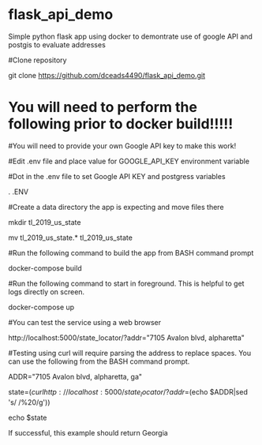 # flask_api_demo
Simple python flask app using docker to demontrate use of google API and postgis to evaluate addresses

#Clone repository

git clone https://github.com/dceads4490/flask_api_demo.git

# You will need to perform the following prior to docker build!!!!!

#You will need to provide your own Google API key to make this work!

#Edit .env file and place value for GOOGLE_API_KEY environment variable

#Dot in the .env file to set Google API KEY and postgress variables

. .ENV 

#Create a data directory the app is expecting and move files there

mkdir tl_2019_us_state

mv tl_2019_us_state.* tl_2019_us_state

#Run the following command to build the app from BASH command prompt

docker-compose build

#Run the following command to start in foreground.  This is helpful to get logs directly on screen.

docker-compose up

#You can test the service using a web browser

http://localhost:5000/state_locator/?addr="7105 Avalon blvd, alpharetta"

#Testing using curl will require parsing the address to replace spaces.  You can use the following from the BASH command prompt.

ADDR="7105 Avalon blvd, alpharetta, ga"

state=$(curl http://localhost:5000/state_locator/?addr=$(echo $ADDR|sed 's/ /%20/g'))

echo $state

If successful, this example should return Georgia




